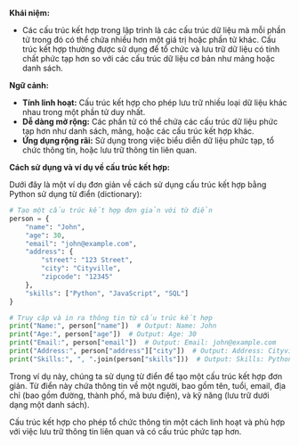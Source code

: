 **Khái niệm:**

- Các cấu trúc kết hợp trong lập trình là các cấu trúc dữ liệu mà mỗi phần tử trong đó có thể chứa nhiều hơn một giá trị hoặc phần tử khác. Cấu trúc kết hợp thường được sử dụng để tổ chức và lưu trữ dữ liệu có tính chất phức tạp hơn so với các cấu trúc dữ liệu cơ bản như mảng hoặc danh sách.

**Ngữ cảnh:**

- **Tính linh hoạt:** Cấu trúc kết hợp cho phép lưu trữ nhiều loại dữ liệu khác nhau trong một phần tử duy nhất.
- **Dễ dàng mở rộng:** Các phần tử có thể chứa các cấu trúc dữ liệu phức tạp hơn như danh sách, mảng, hoặc các cấu trúc kết hợp khác.
- **Ứng dụng rộng rãi:** Sử dụng trong việc biểu diễn dữ liệu phức tạp, tổ chức thông tin, hoặc lưu trữ thông tin liên quan.

**Cách sử dụng và ví dụ về cấu trúc kết hợp:**

Dưới đây là một ví dụ đơn giản về cách sử dụng cấu trúc kết hợp bằng Python sử dụng từ điển (dictionary):

```python
# Tạo một cấu trúc kết hợp đơn giản với từ điển
person = {
    "name": "John",
    "age": 30,
    "email": "john@example.com",
    "address": {
        "street": "123 Street",
        "city": "Cityville",
        "zipcode": "12345"
    },
    "skills": ["Python", "JavaScript", "SQL"]
}

# Truy cập và in ra thông tin từ cấu trúc kết hợp
print("Name:", person["name"])  # Output: Name: John
print("Age:", person["age"])  # Output: Age: 30
print("Email:", person["email"])  # Output: Email: john@example.com
print("Address:", person["address"]["city"])  # Output: Address: Cityville
print("Skills:", ", ".join(person["skills"]))  # Output: Skills: Python, JavaScript, SQL
```

Trong ví dụ này, chúng ta sử dụng từ điển để tạo một cấu trúc kết hợp đơn giản. Từ điển này chứa thông tin về một người, bao gồm tên, tuổi, email, địa chỉ (bao gồm đường, thành phố, mã bưu điện), và kỹ năng (lưu trữ dưới dạng một danh sách).

Cấu trúc kết hợp cho phép tổ chức thông tin một cách linh hoạt và phù hợp với việc lưu trữ thông tin liên quan và có cấu trúc phức tạp hơn.
